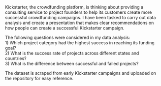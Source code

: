 Kickstarter, the crowdfunding platform, is thinking about providing a consulting service to project founders to help its customers create more successful crowdfunding campaigns. I have been tasked to carry out data analysis and create a presentation that makes clear recommendations on how people can create a successful Kickstarter campaign.

The following questions were considered in my data analysis:
<br/>1) Which project category had the highest success in reaching its funding goal?
<br/>2) What is the success rate of projects across different states and countries?
<br/>3) What is the difference between successful and failed projects?

The dataset is scraped from early Kickstarter campaigns and uploaded on the repository for easy reference.
